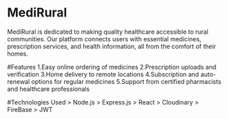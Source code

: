 # MediRural

MediRural is dedicated to making quality healthcare accessible to rural communities. Our platform connects users with essential medicines, prescription services, and health information, all from the comfort of their homes.

#Features
        1.Easy online ordering of medicines
        2.Prescription uploads and verification
        3.Home delivery to remote locations
        4.Subscription and auto-renewal options for regular medicines
        5.Support from certified pharmacists and healthcare professionals

#Technologies Used
        > Node.js
        > Express.js
        > React
        > Cloudinary
        > FireBase
        > JWT
